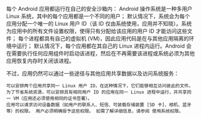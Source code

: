 每个 Android 应用都运行在自己的安全沙箱内：
    Android 操作系统是一种多用户 Linux 系统，其中的每个应用都是一个不同的用户；
    默认情况下，系统会为每个应用分配一个唯一的 Linux 用户 ID（该 ID 仅由系统使用，应用并不知晓）。系统为应用中的所有文件设置权限，使得只有分配给该应用的用户 ID 才能访问这些文件；
    每个进程都具有自己的虚拟机 (VM)，因此应用代码是在与其他应用隔离的环境中运行；
    默认情况下，每个应用都在其自己的 Linux 进程内运行。Android 会在需要执行任何应用组件时启动该进程，然后在不再需要该进程或系统必须为其他应用恢复内存时关闭该进程。

不过，应用仍然可以通过一些途径与其他应用共享数据以及访问系统服务：

    可以安排两个应用共享同一 Linux 用户 ID，在这种情况下，它们能够相互访问彼此的文件。 为了节省系统资源，可以安排具有相同用户 ID 的应用在同一 Linux 进程中运行，并共享同一 VM（应用还必须使用相同的证书签署）。
    应用可以请求访问设备数据（如用户的联系人、短信、可装载存储装置 [SD 卡]、相机、蓝牙等）的权限。 用户必须明确授予这些权限。 如需了解详细信息，请参阅 使用系统权限。
